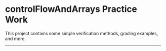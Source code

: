 <h1>controlFlowAndArrays Practice Work</h1>
This project contains some simple verification methods, grading examples, and more.
<hr>

